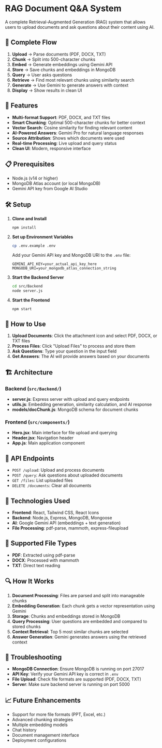 # RAG Document Q&A System

A complete Retrieval-Augmented Generation (RAG) system that allows users to upload documents and ask questions about their content using AI.

## 🔄 Complete Flow

1. **Upload** → Parse documents (PDF, DOCX, TXT)
2. **Chunk** → Split into 500-character chunks
3. **Embed** → Generate embeddings using Gemini API
4. **Store** → Save chunks and embeddings in MongoDB
5. **Query** → User asks questions
6. **Retrieve** → Find most relevant chunks using similarity search
7. **Generate** → Use Gemini to generate answers with context
8. **Display** → Show results in clean UI

## 🚀 Features

- **Multi-format Support**: PDF, DOCX, and TXT files
- **Smart Chunking**: Optimal 500-character chunks for better context
- **Vector Search**: Cosine similarity for finding relevant content
- **AI-Powered Answers**: Gemini Pro for natural language responses
- **Source Attribution**: Shows which documents were used
- **Real-time Processing**: Live upload and query status
- **Clean UI**: Modern, responsive interface

## 📋 Prerequisites

- Node.js (v14 or higher)
- MongoDB Atlas account (or local MongoDB)
- Gemini API key from Google AI Studio

## 🛠️ Setup

1. **Clone and Install**
   ```bash
   npm install
   ```

2. **Set up Environment Variables**
   ```bash
   cp .env.example .env
   ```
   Add your Gemini API key and MongoDB URI to the `.env` file:
   ```
   GEMINI_API_KEY=your_actual_api_key_here
   MONGODB_URI=your_mongodb_atlas_connection_string
   ```

3. **Start the Backend Server**
   ```bash
   cd src/Backend
   node server.js
   ```

4. **Start the Frontend**
   ```bash
   npm start
   ```

## 🎯 How to Use

1. **Upload Documents**: Click the attachment icon and select PDF, DOCX, or TXT files
2. **Process Files**: Click "Upload Files" to process and store them
3. **Ask Questions**: Type your question in the input field
4. **Get Answers**: The AI will provide answers based on your documents

## 🏗️ Architecture

### Backend (`src/Backend/`)
- **server.js**: Express server with upload and query endpoints
- **utils.js**: Embedding generation, similarity calculation, and AI response
- **models/docChunk.js**: MongoDB schema for document chunks

### Frontend (`src/components/`)
- **Hero.jsx**: Main interface for file upload and querying
- **Header.jsx**: Navigation header
- **App.js**: Main application component

## 🔧 API Endpoints

- `POST /upload`: Upload and process documents
- `POST /query`: Ask questions about uploaded documents
- `GET /files`: List uploaded files
- `DELETE /documents`: Clear all documents

## 🎨 Technologies Used

- **Frontend**: React, Tailwind CSS, React Icons
- **Backend**: Node.js, Express, MongoDB, Mongoose
- **AI**: Google Gemini API (embeddings + text generation)
- **File Processing**: pdf-parse, mammoth, express-fileupload

## 📝 Supported File Types

- **PDF**: Extracted using pdf-parse
- **DOCX**: Processed with mammoth
- **TXT**: Direct text reading

## 🔍 How It Works

1. **Document Processing**: Files are parsed and split into manageable chunks
2. **Embedding Generation**: Each chunk gets a vector representation using Gemini
3. **Storage**: Chunks and embeddings stored in MongoDB
4. **Query Processing**: User questions are embedded and compared to stored chunks
5. **Context Retrieval**: Top 5 most similar chunks are selected
6. **Answer Generation**: Gemini generates answers using the retrieved context

## 🚨 Troubleshooting

- **MongoDB Connection**: Ensure MongoDB is running on port 27017
- **API Key**: Verify your Gemini API key is correct in `.env`
- **File Upload**: Check file formats are supported (PDF, DOCX, TXT)
- **Server**: Make sure backend server is running on port 5000

## 📈 Future Enhancements

- Support for more file formats (PPT, Excel, etc.)
- Advanced chunking strategies
- Multiple embedding models
- Chat history
- Document management interface
- Deployment configurations